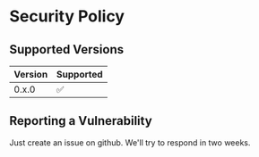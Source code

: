 # Security Policy

## Supported Versions

| Version | Supported          |
| ------- | ------------------ |
| 0.x.0   | :white_check_mark: |

## Reporting a Vulnerability

Just create an issue on github. We'll try to respond in two weeks.
